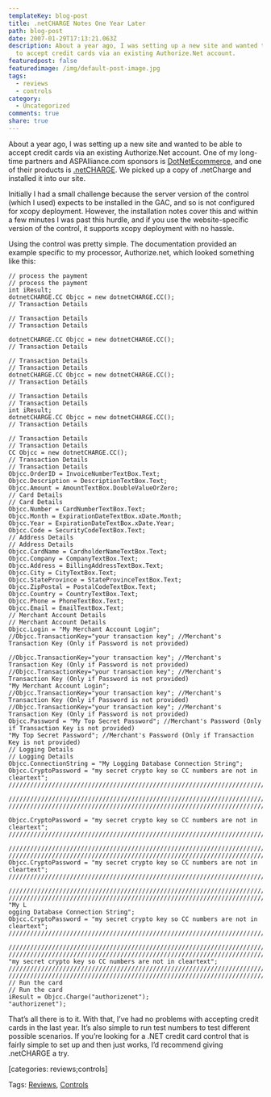 ```yaml
---
templateKey: blog-post
title: .netCHARGE Notes One Year Later
path: blog-post
date: 2007-01-29T17:13:21.063Z
description: About a year ago, I was setting up a new site and wanted to be able
  to accept credit cards via an existing Authorize.Net account.
featuredpost: false
featuredimage: /img/default-post-image.jpg
tags:
  - reviews
  - controls
category:
  - Uncategorized
comments: true
share: true
---
```

<!--StartFragment-->

About a year ago, I was setting up a new site and wanted to be able to accept credit cards via an existing Authorize.Net account. One of my long-time partners and ASPAlliance.com sponsors is [DotNetEcommerce](http://www.dotnetecommerce.com/), and one of their products is [.netCHARGE](http://dotnetcharge.com/). We picked up a copy of .netCharge and installed it into our site.

Initially I had a small challenge because the server version of the control (which I used) expects to be installed in the GAC, and so is not configured for xcopy deployment. However, the installation notes cover this and within a few minutes I was past this hurdle, and if you use the website-specific version of the control, it supports xcopy deployment with no hassle.

Using the control was pretty simple. The documentation provided an example specific to my processor, Authorize.net, which looked something like this:

<!--EndFragment-->

```
// process the payment
// process the payment 
int iResult; 
dotnetCHARGE.CC Objcc = new dotnetCHARGE.CC(); 
// Transaction Details

// Transaction Details
// Transaction Details

dotnetCHARGE.CC Objcc = new dotnetCHARGE.CC(); 
// Transaction Details

// Transaction Details
// Transaction Details
dotnetCHARGE.CC Objcc = new dotnetCHARGE.CC(); 
// Transaction Details

// Transaction Details
// Transaction Details
int iResult; 
dotnetCHARGE.CC Objcc = new dotnetCHARGE.CC(); 
// Transaction Details

// Transaction Details
// Transaction Details
CC Objcc = new dotnetCHARGE.CC(); 
// Transaction Details
// Transaction Details 
Objcc.OrderID = InvoiceNumberTextBox.Text;
Objcc.Description = DescriptionTextBox.Text;
Objcc.Amount = AmountTextBox.DoubleValueOrZero;
// Card Details
// Card Details 
Objcc.Number = CardNumberTextBox.Text;
Objcc.Month = ExpirationDateTextBox.xDate.Month;
Objcc.Year = ExpirationDateTextBox.xDate.Year;
Objcc.Code = SecurityCodeTextBox.Text;
// Address Details
// Address Details 
Objcc.CardName = CardholderNameTextBox.Text;
Objcc.Company = CompanyTextBox.Text;
Objcc.Address = BillingAddressTextBox.Text;
Objcc.City = CityTextBox.Text;
Objcc.StateProvince = StateProvinceTextBox.Text;
Objcc.ZipPostal = PostalCodeTextBox.Text;
Objcc.Country = CountryTextBox.Text;
Objcc.Phone = PhoneTextBox.Text;
Objcc.Email = EmailTextBox.Text;
// Merchant Account Details
// Merchant Account Details 
Objcc.Login = "My Merchant Account Login"; 
//Objcc.TransactionKey="your transaction key"; //Merchant's Transaction Key (Only if Password is not provided) 

//Objcc.TransactionKey="your transaction key"; //Merchant's Transaction Key (Only if Password is not provided) 
//Objcc.TransactionKey="your transaction key"; //Merchant's Transaction Key (Only if Password is not provided) 
"My Merchant Account Login"; 
//Objcc.TransactionKey="your transaction key"; //Merchant's Transaction Key (Only if Password is not provided) 
//Objcc.TransactionKey="your transaction key"; //Merchant's Transaction Key (Only if Password is not provided) 
Objcc.Password = "My Top Secret Password"; //Merchant's Password (Only if Transaction Key is not provided) 
"My Top Secret Password"; //Merchant's Password (Only if Transaction Key is not provided) 
// Logging Details
// Logging Details 
Objcc.ConnectionString = "My Logging Database Connection String"; 
Objcc.CryptoPassword = "my secret crypto key so CC numbers are not in cleartext"; 
///////////////////////////////////////////////////////////////////////////////////////////////

///////////////////////////////////////////////////////////////////////////////////////////////
///////////////////////////////////////////////////////////////////////////////////////////////

Objcc.CryptoPassword = "my secret crypto key so CC numbers are not in cleartext"; 
///////////////////////////////////////////////////////////////////////////////////////////////

///////////////////////////////////////////////////////////////////////////////////////////////
///////////////////////////////////////////////////////////////////////////////////////////////
Objcc.CryptoPassword = "my secret crypto key so CC numbers are not in cleartext"; 
///////////////////////////////////////////////////////////////////////////////////////////////

///////////////////////////////////////////////////////////////////////////////////////////////
///////////////////////////////////////////////////////////////////////////////////////////////
"My L
ogging Database Connection String"; 
Objcc.CryptoPassword = "my secret crypto key so CC numbers are not in cleartext"; 
///////////////////////////////////////////////////////////////////////////////////////////////

///////////////////////////////////////////////////////////////////////////////////////////////
///////////////////////////////////////////////////////////////////////////////////////////////
"my secret crypto key so CC numbers are not in cleartext"; 
///////////////////////////////////////////////////////////////////////////////////////////////
/////////////////////////////////////////////////////////////////////////////////////////////// 
// Run the card
// Run the card 
iResult = Objcc.Charge("authorizenet");
"authorizenet");
```

<!--StartFragment-->

That’s all there is to it. With that, I’ve had no problems with accepting credit cards in the last year. It’s also simple to run test numbers to test different possible scenarios. If you’re looking for a .NET credit card control that is fairly simple to set up and then just works, I’d recommend giving .netCHARGE a try.

\[categories: reviews;controls]

Tags: [Reviews](http://technorati.com/tag/Reviews), [Controls](http://technorati.com/tag/Controls)

<!--EndFragment-->